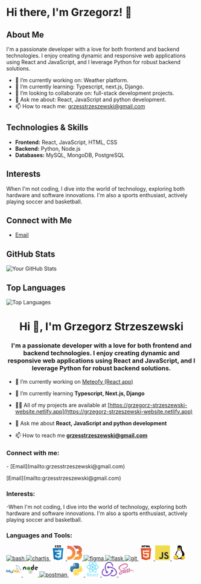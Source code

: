 # Hi there, I'm Grzegorz! 👋

## About Me

I'm a passionate developer with a love for both frontend and backend technologies. I enjoy creating dynamic and responsive web applications using React and JavaScript, and I leverage Python for robust backend solutions.

- 🔭 I’m currently working on: Weather platform.
- 🌱 I’m currently learning: Typescript, next.js, Django.
- 👯 I’m looking to collaborate on: full-stack development projects.
- 💬 Ask me about: React, JavaScript and python development.
- 📫 How to reach me: grzesstrzeszewski@gmail.com

## Technologies & Skills

- **Frontend:** React, JavaScript, HTML, CSS
- **Backend:** Python, Node.js
- **Databases:** MySQL, MongoDB, PostgreSQL

## Interests

When I'm not coding, I dive into the world of technology, exploring both hardware and software innovations. I'm also a sports enthusiast, actively playing soccer and basketball.

## Connect with Me

- [Email](mailto:grzesstrzeszewski@gmail.com)

## GitHub Stats

![Your GitHub Stats](https://github-readme-stats.vercel.app/api?username=Grzegorz96&show_icons=true&theme=radical)

## Top Languages

![Top Languages](https://github-readme-stats.vercel.app/api/top-langs/?username=Grzegorz96&layout=compact&theme=radical)

<h1 align="center">Hi 👋, I'm Grzegorz Strzeszewski</h1>
<h3 align="center">I'm a passionate developer with a love for both frontend and backend technologies. I enjoy creating dynamic and responsive web applications using React and JavaScript, and I leverage Python for robust backend solutions.</h3>

- 🔭 I’m currently working on [Meteofy (React app)](https://github.com/Grzegorz96/React-Meteofy)

- 🌱 I’m currently learning **Typescript, Next.js, Django**

- 👨‍💻 All of my projects are available at [https://grzegorz-strzeszewski-website.netlify.app](https://grzegorz-strzeszewski-website.netlify.app)

- 💬 Ask me about **React, JavaScript and python development**

- 📫 How to reach me **grzesstrzeszewski@gmail.com**

<h3 align="left">Connect with me:</h3>
- [Email](mailto:grzesstrzeszewski@gmail.com)
<p align="left">
  [Email](mailto:grzesstrzeszewski@gmail.com)
</p>

<h3 align="left">Interests:</h3>
-When I'm not coding, I dive into the world of technology, exploring both hardware and software innovations. I'm also a sports enthusiast, actively playing soccer and basketball.


<h3 align="left">Languages and Tools:</h3>
<p align="left"> <a href="https://www.gnu.org/software/bash/" target="_blank" rel="noreferrer"> <img src="https://www.vectorlogo.zone/logos/gnu_bash/gnu_bash-icon.svg" alt="bash" width="40" height="40"/> </a> <a href="https://www.chartjs.org" target="_blank" rel="noreferrer"> <img src="https://www.chartjs.org/media/logo-title.svg" alt="chartjs" width="40" height="40"/> </a> <a href="https://www.w3schools.com/css/" target="_blank" rel="noreferrer"> <img src="https://raw.githubusercontent.com/devicons/devicon/master/icons/css3/css3-original-wordmark.svg" alt="css3" width="40" height="40"/> </a> <a href="https://d3js.org/" target="_blank" rel="noreferrer"> <img src="https://raw.githubusercontent.com/devicons/devicon/master/icons/d3js/d3js-original.svg" alt="d3js" width="40" height="40"/> </a> <a href="https://www.figma.com/" target="_blank" rel="noreferrer"> <img src="https://www.vectorlogo.zone/logos/figma/figma-icon.svg" alt="figma" width="40" height="40"/> </a> <a href="https://flask.palletsprojects.com/" target="_blank" rel="noreferrer"> <img src="https://www.vectorlogo.zone/logos/pocoo_flask/pocoo_flask-icon.svg" alt="flask" width="40" height="40"/> </a> <a href="https://git-scm.com/" target="_blank" rel="noreferrer"> <img src="https://www.vectorlogo.zone/logos/git-scm/git-scm-icon.svg" alt="git" width="40" height="40"/> </a> <a href="https://www.w3.org/html/" target="_blank" rel="noreferrer"> <img src="https://raw.githubusercontent.com/devicons/devicon/master/icons/html5/html5-original-wordmark.svg" alt="html5" width="40" height="40"/> </a> <a href="https://developer.mozilla.org/en-US/docs/Web/JavaScript" target="_blank" rel="noreferrer"> <img src="https://raw.githubusercontent.com/devicons/devicon/master/icons/javascript/javascript-original.svg" alt="javascript" width="40" height="40"/> </a> <a href="https://www.linux.org/" target="_blank" rel="noreferrer"> <img src="https://raw.githubusercontent.com/devicons/devicon/master/icons/linux/linux-original.svg" alt="linux" width="40" height="40"/> </a> <a href="https://www.mysql.com/" target="_blank" rel="noreferrer"> <img src="https://raw.githubusercontent.com/devicons/devicon/master/icons/mysql/mysql-original-wordmark.svg" alt="mysql" width="40" height="40"/> </a> <a href="https://nodejs.org" target="_blank" rel="noreferrer"> <img src="https://raw.githubusercontent.com/devicons/devicon/master/icons/nodejs/nodejs-original-wordmark.svg" alt="nodejs" width="40" height="40"/> </a> <a href="https://postman.com" target="_blank" rel="noreferrer"> <img src="https://www.vectorlogo.zone/logos/getpostman/getpostman-icon.svg" alt="postman" width="40" height="40"/> </a> <a href="https://www.python.org" target="_blank" rel="noreferrer"> <img src="https://raw.githubusercontent.com/devicons/devicon/master/icons/python/python-original.svg" alt="python" width="40" height="40"/> </a> <a href="https://reactjs.org/" target="_blank" rel="noreferrer"> <img src="https://raw.githubusercontent.com/devicons/devicon/master/icons/react/react-original-wordmark.svg" alt="react" width="40" height="40"/> </a> <a href="https://redux.js.org" target="_blank" rel="noreferrer"> <img src="https://raw.githubusercontent.com/devicons/devicon/master/icons/redux/redux-original.svg" alt="redux" width="40" height="40"/> </a> <a href="https://sass-lang.com" target="_blank" rel="noreferrer"> <img src="https://raw.githubusercontent.com/devicons/devicon/master/icons/sass/sass-original.svg" alt="sass" width="40" height="40"/> </a> </p>
